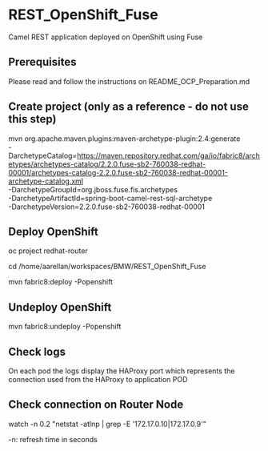 # REST_OpenShift_Fuse
Camel REST application deployed on OpenShift using Fuse

## Prerequisites
Please read and follow the instructions on README_OCP_Preparation.md

## Create project (only as a reference - do not use this step)
mvn org.apache.maven.plugins:maven-archetype-plugin:2.4:generate \
  -DarchetypeCatalog=https://maven.repository.redhat.com/ga/io/fabric8/archetypes/archetypes-catalog/2.2.0.fuse-sb2-760038-redhat-00001/archetypes-catalog-2.2.0.fuse-sb2-760038-redhat-00001-archetype-catalog.xml \
  -DarchetypeGroupId=org.jboss.fuse.fis.archetypes \
  -DarchetypeArtifactId=spring-boot-camel-rest-sql-archetype \
  -DarchetypeVersion=2.2.0.fuse-sb2-760038-redhat-00001
  
## Deploy OpenShift
oc project redhat-router

cd /home/aarellan/workspaces/BMW/REST_OpenShift_Fuse

mvn fabric8:deploy -Popenshift

## Undeploy OpenShift
mvn fabric8:undeploy -Popenshift

## Check logs
On each pod the logs display the HAProxy port which represents the connection used from the HAProxy to application POD

## Check connection on Router Node
watch -n 0.2 "netstat -atlnp | grep -E '172.17.0.10|172.17.0.9'"

-n: refresh time in seconds


